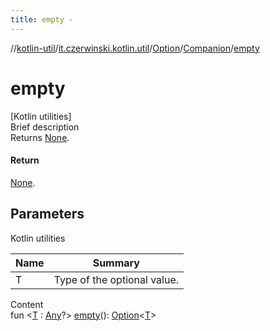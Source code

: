 ```yaml
---
title: empty -
---
```

//[kotlin-util](../../../index.md)/[it.czerwinski.kotlin.util](../../index.md)/[Option](../index.md)/[Companion](index.md)/[empty](empty.md)



# empty  
[Kotlin utilities]  
Brief description  
Returns [None](../../-none/index.md).  
  


#### Return  
[None](../../-none/index.md).  
  


## Parameters  
  
Kotlin utilities  
  
|  Name|  Summary| 
|---|---|
| T| Type of the optional value.
  
  
Content  
fun <[T](empty.md) : [Any](https://kotlinlang.org/api/latest/jvm/stdlib/kotlin/-any/index.html)?> [empty](empty.md)(): [Option](../index.md)<[T](empty.md)>  



